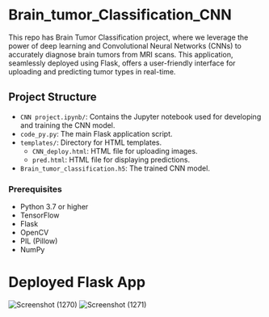 # Brain_tumor_Classification_CNN
This repo has Brain Tumor Classification project, where we leverage the power of deep learning and Convolutional Neural Networks (CNNs) to accurately diagnose brain tumors from MRI scans. This application, seamlessly deployed using Flask, offers a user-friendly interface for uploading and predicting tumor types in real-time.

## Project Structure

- `CNN project.ipynb/`: Contains the Jupyter notebook used for developing and training the CNN model.
- `code_py.py`: The main Flask application script.
- `templates/`: Directory for HTML templates.
    - `CNN_deploy.html`: HTML file for uploading images.
    - `pred.html`: HTML file for displaying predictions.
- `Brain_tumor_classification.h5`: The trained CNN model.

### Prerequisites

- Python 3.7 or higher
- TensorFlow
- Flask
- OpenCV
- PIL (Pillow)
- NumPy

# Deployed Flask App
![Screenshot (1270)](https://github.com/harshalyaravalkar/Brain_tumor_Classification_CNN/assets/143155629/27f46c0a-989c-4bdf-9b6e-60c82b56d189)
![Screenshot (1271)](https://github.com/harshalyaravalkar/Brain_tumor_Classification_CNN/assets/143155629/4980ba25-feda-400b-9293-eb1aefe1ca98)
